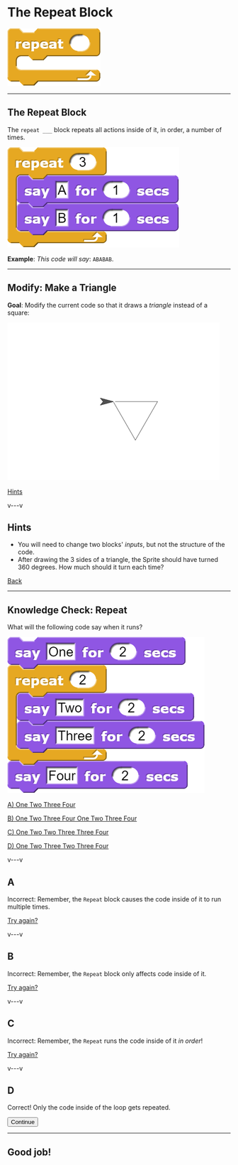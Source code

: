 # The Repeat Block

![](img/repeat.png)

<!--
Notes:
- Draw a square manually, show challenge with resizing
- Repeat slide
- Show how to make a repeat square
- Visible step to show how it works
- Modify task to triangle
- Show code after repeat
- Quiz
-->

---
## The Repeat Block

The `repeat ___` block repeats all actions inside of it, in order, a number of times.

![](img/repeatAB.png)

**Example**: *This code will say*: `ABABAB`.

---
<!-- .slide: id="triangle" -->
## Modify: Make a Triangle

**Goal**: Modify the current code so that it draws a *triangle* instead of a square:

![](img/triangle.png)

<div class="quiz">

[Hints](#/triangle-hint)

</div>

v---v
<!-- .slide: id="triangle-hint" -->
## Hints

* You will need to change two blocks' *inputs*, but not the structure of the code.
* After drawing the 3 sides of a triangle, the Sprite should have turned 360 degrees. How much should it turn each time?

[Back](#/triangle)




---
<!-- .slide: id="q1" -->
## Knowledge Check: Repeat
What will the following code say when it runs?

<div class="container">

<div class="col">

![](img/q1.png)

</div>

<div class="col quiz">

[A) One Two Three Four](#/a)

[B) One Two Three Four One Two Three Four](#/b)

[C) One Two Two Three Three Four](#/c)

[D) One Two Three Two Three Four](#/d)

</div>
</div>

v---v
<!-- .slide: id="a" -->
## A

Incorrect: Remember, the `Repeat` block causes the code inside of it to run multiple times.

[Try again?](#/q1)

v---v
<!-- .slide: id="b" -->
## B

Incorrect: Remember, the `Repeat` block only affects code inside of it.

[Try again?](#/q1)

v---v
<!-- .slide: id="c" -->
## C

Incorrect: Remember, the `Repeat` runs the code inside of it *in order*!

[Try again?](#/q1)

v---v
<!-- .slide: id="d" data-background-color="#3333aa" -->
## D

Correct! Only the code inside of the loop gets repeated.

<button class="navigate-right btn btn-success">Continue</button>


---
<!-- .slide: id="q1-finished" data-state="q-finished" -->
## Good job!